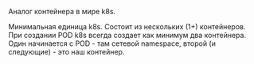 Аналог контейнера в мире k8s.

Минимальная единица k8s. Состоит из нескольких (1+) контейнеров. При создании POD k8s всегда создает как минимум два контейнера. Один начинается с POD - там сетевой namespace, второй (и следующие) - это наш контейнер. 